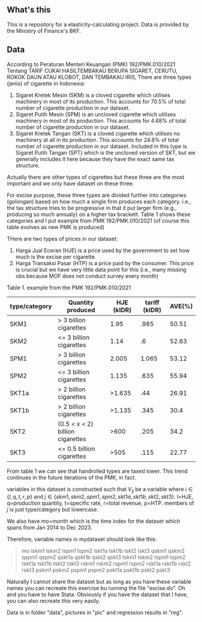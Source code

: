 ## What's this

This is a repository for a elasticity-calculating project. Data is provided by the Ministry of Finance's BKF. 

## Data

According to Peraturan Menteri Keuangan (PMK) 192/PMK.010/2021 Tentang TARIF CUKAI HASILTEMBAKAU BERUPA SIGARET, CERUTU, ROKOK DAUN ATAU KLOBOT, DAN TEMBAKAU IRIS, There are three types (jenis) of cigarette in Indonesia:

1. Sigaret Kretek Mesin (SKM) is a cloved cigarette which utilises machinery in most of its production. This accounts for 70.5% of total number of cigarette production in our dataset.
2. Sigaret Putih Mesin (SPM) is an uncloved cigarette which utilises machinery in most of its production. This accounts for 4.68% of total number of cigarette production in our dataset.
3. Sigaret Kretek Tangan (SKT) is a cloved cigarette which utilises no machinery at all in its production. This accounts for 24.8% of total number of cigarette production in our dataset. Included in this type is Sigaret Putih Tangan (SPT) which is the uncloved version of SKT, but we generally includes it here because they have the exact same tax structure.

Actually there are other types of cigarettes but these three are the most important and we only have dataset on these three.

For excise purpose, these three types are divided further into categories (golongan) based on how much a single firm produces each category. i.e., the tax structure tries to be progressive in that it put larger firm (e.g., producing so much annualy) on a higher tax brackett. Table 1 shows these categories and I put example from PMK 192/PMK.010/2021 (of course this table evolves as new PMK is produced)

THere are two types of prices in our dataset:
1. Harga Jual Eceran (HJE) is a price used by the government to set how much is the excise per cigarette.
2. Harga Transaksi Pasar (HTP) is a price paid by the consumer. This price is crucial but we have very little data point for this (i.e., many missing obs because MOF does not conduct survey every month)

Table 1. example from the PMK 192/PMK.010/2021

| type/category | Quantity produced | HJE (kIDR) | tariff (kIDR) | AVE(%) |
| --- | ----- | ----- | ---- | --- |
| SKM1 | > 3 billion cigarettes | 1.95 | .985 | 50.51 |
| SKM2 | <= 3 billion cigarettes | 1.14 | .6 | 52.63 |
| SPM1 | > 3 billion cigarettes | 2.005 | 1.065 | 53.12 |
| SPM2 | <= 3 billion cigarettes | 1.135 | .635 | 55.94 |
| SKT1a | > 2 billion cigarettes | >1.635 | .44 | 26.91 |
| SKT1b | > 2 billion cigarettes | >1.135 | .345 | 30.4 |
| SKT2 | (0.5 < x < 2) billion cigarettes | >600 | .205 | 34.2 |
| SKT3 | <= 0.5 billion cigarettes | >505 | .115 | 22.77 |

From table 1 we can see that handrolled types are taxed lower. This trend continues in the future iterations of the PMK, in fact.


variables in this dataset is constructed such that $V_{ij}$ be a variable where $i \in \{l,q,t,r,p\}$ and $j \in \{skm1,skm2,spm1,spm2,skt1a,skt1b,skt2,skt3\}$. l=HJE, q=production quantity, t=specific rate, r=total revenue, p=HTP. members of $j$ is just type/category but lowercase.

We also have mo=month which is the time index for the dataset which spans from Jan 2014 to Dec 2023.

Therefore, variable names in mydataset should look like this:

> mo lskm1 lskm2 lspm1 lspm2 lskt1a lskt1b lskt2 lskt3 qskm1 qskm2 qspm1 qspm2 qskt1a qskt1b qskt2 qskt3 tskm1 tskm2 tspm1 tspm2 tskt1a tskt1b tskt2 tskt3 rskm1 rskm2 rspm1 rspm2 rskt1a rskt1b rskt2 rskt3 pskm1 pskm2 pspm1 pspm2 pskt1a pskt1b pskt2 pskt3

Naturally I cannot share the dataset but as long as you have these variable names you can recreate this exercise bu running the file "excise.do". Oh and you have to have Stata. Obviously if you have the dataset that I have, you can also recreate this very easily.

Data is in folder "data", pictures in "pic" and regression results in "reg".